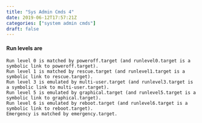 ```yaml
---
title: "Sys Admin Cmds 4"
date: 2019-06-12T17:57:21Z
categories: ["system admin cmds"]
draft: false
---
```


#### Run levels are
    Run level 0 is matched by poweroff.target (and runlevel0.target is a symbolic link to poweroff.target).
    Run level 1 is matched by rescue.target (and runlevel1.target is a symbolic link to rescue.target).
    Run level 3 is emulated by multi-user.target (and runlevel3.target is a symbolic link to multi-user.target).
    Run level 5 is emulated by graphical.target (and runlevel5.target is a symbolic link to graphical.target).
    Run level 6 is emulated by reboot.target (and runlevel6.target is a symbolic link to reboot.target).
    Emergency is matched by emergency.target.